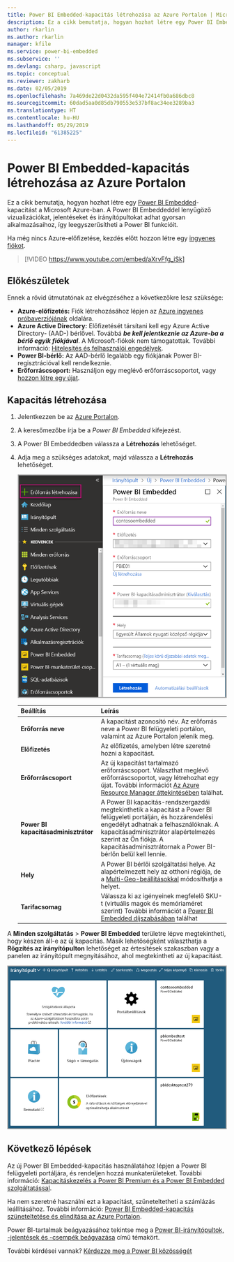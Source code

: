 ```yaml
---
title: Power BI Embedded-kapacitás létrehozása az Azure Portalon | Microsoft Docs
description: Ez a cikk bemutatja, hogyan hozhat létre egy Power BI Embedded-kapacitást a Microsoft Azure-ban.
author: rkarlin
ms.author: rkarlin
manager: kfile
ms.service: power-bi-embedded
ms.subservice: ''
ms.devlang: csharp, javascript
ms.topic: conceptual
ms.reviewer: zakharb
ms.date: 02/05/2019
ms.openlocfilehash: 7a469de22d0432da595f404e72414fb0a686dbc8
ms.sourcegitcommit: 60dad5aa0d85db790553e537bf8ac34ee3289ba3
ms.translationtype: HT
ms.contentlocale: hu-HU
ms.lasthandoff: 05/29/2019
ms.locfileid: "61385225"
---
```

# <a name="create-power-bi-embedded-capacity-in-the-azure-portal"></a>Power BI Embedded-kapacitás létrehozása az Azure Portalon

Ez a cikk bemutatja, hogyan hozhat létre egy [Power BI Embedded](azure-pbie-what-is-power-bi-embedded.md)-kapacitást a Microsoft Azure-ban. A Power BI Embeddeddel lenyűgöző vizualizációkat, jelentéseket és irányítópultokat adhat gyorsan alkalmazásaihoz, így leegyszerűsítheti a Power BI funkcióit.

Ha még nincs Azure-előfizetése, kezdés előtt hozzon létre egy [ingyenes fiókot](https://azure.microsoft.com/free/).

> [!VIDEO https://www.youtube.com/embed/aXrvFfg_iSk]

## <a name="before-you-begin"></a>Előkészületek

Ennek a rövid útmutatónak az elvégzéséhez a következőkre lesz szüksége:

* **Azure-előfizetés:** Fiók létrehozásához lépjen az [Azure ingyenes próbaverziójának](https://azure.microsoft.com/free/) oldalára.
* **Azure Active Directory:** Előfizetését társítani kell egy Azure Active Directory- (AAD-) bérlővel. Továbbá ***be kell jelentkeznie az Azure-ba a bérlő egyik fiókjával***. A Microsoft-fiókok nem támogatottak. További információ: [Hitelesítés és felhasználói engedélyek](https://docs.microsoft.com/azure/analysis-services/analysis-services-manage-users).
* **Power BI-bérlő:** Az AAD-bérlő legalább egy fiókjának Power BI-regisztrációval kell rendelkeznie.
* **Erőforráscsoport:** Használjon egy meglévő erőforráscsoportot, vagy [hozzon létre egy újat](https://docs.microsoft.com/azure/azure-resource-manager/resource-group-overview).

## <a name="create-a-capacity"></a>Kapacitás létrehozása

1. Jelentkezzen be az [Azure Portalon](https://portal.azure.com/).

2. A keresőmezőbe írja be a *Power BI Embedded* kifejezést.

3. A Power BI Embeddedben válassza a **Létrehozás** lehetőséget.

4. Adja meg a szükséges adatokat, majd válassza a **Létrehozás** lehetőséget.

    ![Új kapacitás létrehozásához kitöltendő mezők](media/azure-pbie-create-capacity/azure-portal-create-power-bi-embedded.png)

    |Beállítás |Leírás |
    |---------|---------|
    |**Erőforrás neve**|A kapacitást azonosító név. Az erőforrás neve a Power BI felügyeleti portálon, valamint az Azure Portalon jelenik meg.|
    |**Előfizetés**|Az előfizetés, amelyben létre szeretné hozni a kapacitást.|
    |**Erőforráscsoport**|Az új kapacitást tartalmazó erőforráscsoport. Választhat meglévő erőforráscsoportot, vagy létrehozhat egy újat. További információt [Az Azure Resource Manager áttekintésében](https://docs.microsoft.com/azure/azure-resource-manager/resource-group-overview) találhat.|
    |**Power BI kapacitásadminisztrátor**|A Power BI kapacitás-rendszergazdái megtekinthetik a kapacitást a Power BI felügyeleti portálján, és hozzárendelési engedélyt adhatnak a felhasználóknak. A kapacitásadminisztrátor alapértelmezés szerint az Ön fiókja. A kapacitásadminisztrátornak a Power BI-bérlőn belül kell lennie.|
    |**Hely**|A Power BI bérlői szolgáltatási helye. Az alapértelmezett hely az otthoni régiója, de a [Multi-Geo-beállításokkal](embedded-multi-geo.md) módosíthatja a helyet.
    |**Tarifacsomag**|Válassza ki az igényeinek megfelelő SKU-t (virtuális magok és memóriaméret szerint)  További információt a [Power BI Embedded díjszabásában](https://azure.microsoft.com/pricing/details/power-bi-embedded/) találhat|

A **Minden szolgáltatás** > **Power BI Embedded** területre lépve megtekintheti, hogy készen áll-e az új kapacitás. Másik lehetőségként választhatja a **Rögzítés az irányítópulton** lehetőséget az értesítések szakaszban vagy a panelen az irányítópult megnyitásához, ahol megtekintheti az új kapacitást.

![Azure Portal-irányítópult Power BI Embedded-kapacitással](media/azure-pbie-create-capacity/azure-portal-dashboard.png)

## <a name="next-steps"></a>Következő lépések

Az új Power BI Embedded-kapacitás használatához lépjen a Power BI felügyeleti portáljára, és rendeljen hozzá munkaterületeket. További információ: [Kapacitáskezelés a Power BI Premium és a Power BI Embedded szolgáltatással](https://powerbi.microsoft.com/documentation/powerbi-admin-premium-manage/).

Ha nem szeretné használni ezt a kapacitást, szüneteltetheti a számlázás leállításához. További információ: [Power BI Embedded-kapacitás szüneteltetése és elindítása az Azure Portalon](azure-pbie-pause-start.md).

Power BI-tartalmak beágyazásához tekintse meg a [Power BI-irányítópultok, -jelentések és -csempék beágyazása](https://powerbi.microsoft.com/documentation/powerbi-developer-embedding-content/) című témakört.

További kérdései vannak? [Kérdezze meg a Power BI közösségét](http://community.powerbi.com/)